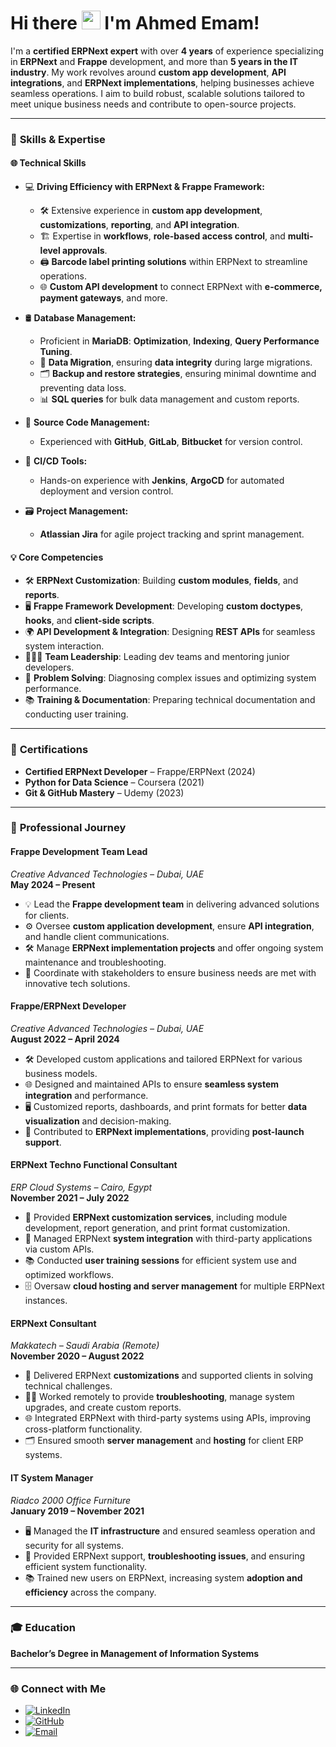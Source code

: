 # Hi there <img src="https://media.giphy.com/media/hvRJCLFzcasrR4ia7z/giphy.gif" width="30px">  I'm **Ahmed Emam!** 

I'm a **certified ERPNext expert** with over **4 years** of experience specializing in **ERPNext** and **Frappe** development, and more than **5 years in the IT industry**. My work revolves around **custom app development**, **API integrations**, and **ERPNext implementations**, helping businesses achieve seamless operations. I aim to build robust, scalable solutions tailored to meet unique business needs and contribute to open-source projects.

---

### 🚀 **Skills & Expertise**

#### 🌐 **Technical Skills**
- 💻 **Driving Efficiency with ERPNext & Frappe Framework:**
  - 🛠️ Extensive experience in **custom app development**, **customizations**, **reporting**, and **API integration**.
  - 🏗️ Expertise in **workflows**, **role-based access control**, and **multi-level approvals**.
  - 🖨️ **Barcode label printing solutions** within ERPNext to streamline operations.
  - 🌐 **Custom API development** to connect ERPNext with **e-commerce, payment gateways**, and more.
  
- 🛢️ **Database Management:**  
  - Proficient in **MariaDB**: **Optimization**, **Indexing**, **Query Performance Tuning**.
  - 🔄 **Data Migration**, ensuring **data integrity** during large migrations.
  - 🗂️ **Backup and restore strategies**, ensuring minimal downtime and preventing data loss.
  - 📊 **SQL queries** for bulk data management and custom reports.

- 💾 **Source Code Management:**  
  - Experienced with **GitHub**, **GitLab**, **Bitbucket** for version control.
  
- 🧰 **CI/CD Tools:**  
  - Hands-on experience with **Jenkins**, **ArgoCD** for automated deployment and version control.

- 🗃️ **Project Management:**  
  - **Atlassian Jira** for agile project tracking and sprint management.

#### 💡 **Core Competencies**
- 🛠️ **ERPNext Customization**: Building **custom modules**, **fields**, and **reports**.
- 🖥️ **Frappe Framework Development**: Developing **custom doctypes**, **hooks**, and **client-side scripts**.
- 🌍 **API Development & Integration**: Designing **REST APIs** for seamless system interaction.
- 🧑‍🤝‍🧑 **Team Leadership**: Leading dev teams and mentoring junior developers.
- 🚀 **Problem Solving**: Diagnosing complex issues and optimizing system performance.
- 📚 **Training & Documentation**: Preparing technical documentation and conducting user training.

---

### 🏅 **Certifications**
- **Certified ERPNext Developer** – Frappe/ERPNext (2024)
- **Python for Data Science** – Coursera (2021)
- **Git & GitHub Mastery** – Udemy (2023)

---

### 💼 **Professional Journey**

#### **Frappe Development Team Lead**  
*Creative Advanced Technologies – Dubai, UAE*  
**May 2024 – Present**

- 💡 Lead the **Frappe development team** in delivering advanced solutions for clients.
- ⚙️ Oversee **custom application development**, ensure **API integration**, and handle client communications.
- 🛠️ Manage **ERPNext implementation projects** and offer ongoing system maintenance and troubleshooting.
- 💬 Coordinate with stakeholders to ensure business needs are met with innovative tech solutions.

#### **Frappe/ERPNext Developer**  
*Creative Advanced Technologies – Dubai, UAE*  
**August 2022 – April 2024**

- 🛠️ Developed custom applications and tailored ERPNext for various business models.
- 🌐 Designed and maintained APIs to ensure **seamless system integration** and performance.
- 🖥️ Customized reports, dashboards, and print formats for better **data visualization** and decision-making.
- 🔧 Contributed to **ERPNext implementations**, providing **post-launch support**.

#### **ERPNext Techno Functional Consultant**  
*ERP Cloud Systems – Cairo, Egypt*  
**November 2021 – July 2022**

- 🔨 Provided **ERPNext customization services**, including module development, report generation, and print format customization.
- 🔧 Managed ERPNext **system integration** with third-party applications via custom APIs.
- 📚 Conducted **user training sessions** for efficient system use and optimized workflows.
- 🗄️ Oversaw **cloud hosting and server management** for multiple ERPNext instances.

#### **ERPNext Consultant**  
*Makkatech – Saudi Arabia (Remote)*  
**November 2020 – August 2022**

- 🎯 Delivered ERPNext **customizations** and supported clients in solving technical challenges.
- 🧑‍💻 Worked remotely to provide **troubleshooting**, manage system upgrades, and create custom reports.
- 🌐 Integrated ERPNext with third-party systems using APIs, improving cross-platform functionality.
- 🗂️ Ensured smooth **server management** and **hosting** for client ERP systems.

#### **IT System Manager**  
*Riadco 2000 Office Furniture*  
**January 2019 – November 2021**

- 🖥️ Managed the **IT infrastructure** and ensured seamless operation and security for all systems.
- 💼 Provided ERPNext support, **troubleshooting issues**, and ensuring efficient system functionality.
- 📚 Trained new users on ERPNext, increasing system **adoption and efficiency** across the company.

---

### 🎓 **Education**
**Bachelor’s Degree in Management of Information Systems**

---

### 🌐 **Connect with Me**
- [![LinkedIn](https://img.shields.io/badge/LinkedIn-blue?style=flat&logo=linkedin)](https://www.linkedin.com/in/ahmed-emam-983606132)
- [![GitHub](https://img.shields.io/badge/GitHub-black?style=flat&logo=github)](https://github.com/ahmedemamhatem)
- [![Email](https://img.shields.io/badge/Email-red?style=flat&logo=gmail)](https://mail.google.com/mail/?view=cm&fs=1&to=ahmedemamhatem@gmail.com)

